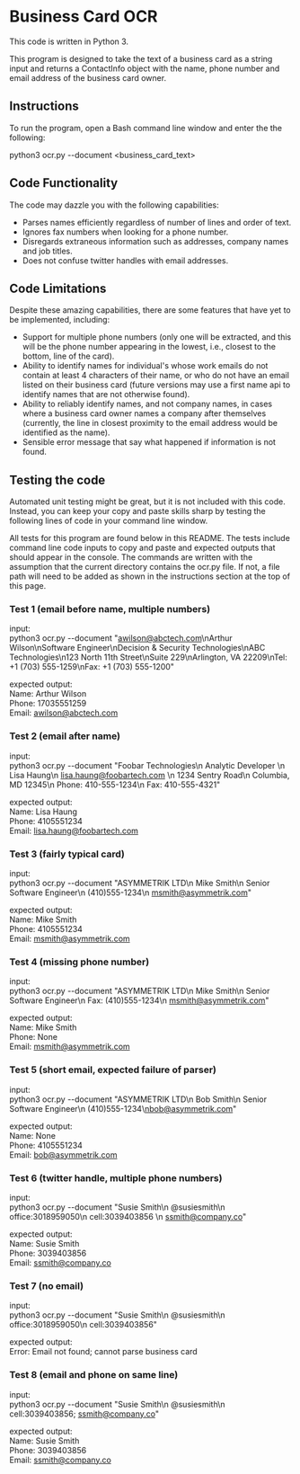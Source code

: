 # Business Card OCR

This code is written in Python 3.

This program is designed to take the text of a business card as a string input and returns a ContactInfo object with the name, phone number and email address of the business card owner. 

## Instructions
To run the program, open a Bash command line window and enter the the following:

python3 ocr.py --document <business_card_text>

## Code Functionality
The code may dazzle you with the following capabilities:
* Parses names efficiently regardless of number of lines and order of text. 
* Ignores fax numbers when looking for a phone number.
* Disregards extraneous information such as addresses, company names and job titles.
* Does not confuse twitter handles with email addresses.

## Code Limitations
Despite these amazing capabilities, there are some features that have yet to be implemented, including:
* Support for multiple phone numbers (only one will be extracted, and this will be the phone number appearing in the lowest, i.e., closest to the bottom, line of the card).
* Ability to identify names for individual's whose work emails do not contain at least 4 characters of their name, or who do not have an email listed on their business card (future versions may use a first name api to identify names that are not otherwise found).
* Ability to reliably identify names, and not company names, in cases where a business card owner names a company after themselves (currently, the line in closest proximity to the email address would be identified as the name).
* Sensible error message that say what happened if information is not found.
 
## Testing the code
Automated unit testing might be great, but it is not included with this code. Instead, you can keep your copy and paste skills sharp by testing the following lines of code in your command line window.

All tests for this program are found below in this README. The tests include command line code inputs to copy and paste and expected outputs that should appear in the console. The commands are written with the assumption that the current directory contains the ocr.py file. If not, a file path will need to be added as shown in the instructions section at the top of this page.

### Test 1 (email before name, multiple numbers)

input:<br/>
python3 ocr.py --document "awilson@abctech.com\nArthur Wilson\nSoftware Engineer\nDecision & Security Technologies\nABC Technologies\n123 North 11th Street\nSuite 229\nArlington, VA 22209\nTel: +1 (703) 555-1259\nFax: +1 (703) 555-1200"

expected output:<br/>
Name: Arthur Wilson<br/>
Phone: 17035551259<br/>
Email: awilson@abctech.com

### Test 2 (email after name)

input: <br/>
python3 ocr.py --document "Foobar Technologies\n Analytic Developer \n Lisa Haung\n lisa.haung@foobartech.com \n 1234 Sentry Road\n Columbia, MD 12345\n Phone: 410-555-1234\n Fax: 410-555-4321"

expected output:<br/>
Name: Lisa Haung<br/>
Phone: 4105551234<br/>
Email: lisa.haung@foobartech.com

### Test 3 (fairly typical card)

input:<br/>
python3 ocr.py --document "ASYMMETRIK LTD\n Mike Smith\n Senior Software Engineer\n (410)555-1234\n msmith@asymmetrik.com"

expected output:<br/>
Name: Mike Smith<br/>
Phone: 4105551234<br/>
Email: msmith@asymmetrik.com

### Test 4 (missing phone number)

input: <br/>
python3 ocr.py --document "ASYMMETRIK LTD\n Mike Smith\n Senior Software Engineer\n Fax: (410)555-1234\n msmith@asymmetrik.com"

expected output:<br/>
Name: Mike Smith<br/>
Phone: None<br/>
Email: msmith@asymmetrik.com

### Test 5 (short email, expected failure of parser)

input: <br/>
python3 ocr.py --document "ASYMMETRIK LTD\n Bob Smith\n Senior Software Engineer\n (410)555-1234\nbob@asymmetrik.com"

expected output:<br/>
Name: None<br/>
Phone: 4105551234<br/>
Email: bob@asymmetrik.com

### Test 6 (twitter handle, multiple phone numbers)

input:<br/>
python3 ocr.py --document "Susie Smith\n @susiesmith\n office:3018959050\n cell:3039403856 \n ssmith@company.co"

expected output:<br/>
Name: Susie Smith<br/>
Phone: 3039403856<br/>
Email: ssmith@company.co

### Test 7 (no email)

input:<br/>
python3 ocr.py --document "Susie Smith\n @susiesmith\n office:3018959050\n cell:3039403856"

expected output:<br/>
Error: Email not found; cannot parse business card

### Test 8 (email and phone on same line)

input:<br/>
python3 ocr.py --document "Susie Smith\n @susiesmith\n cell:3039403856; ssmith@company.co"

expected output:<br/>
Name: Susie Smith<br/>
Phone: 3039403856<br/>
Email: ssmith@company.co
